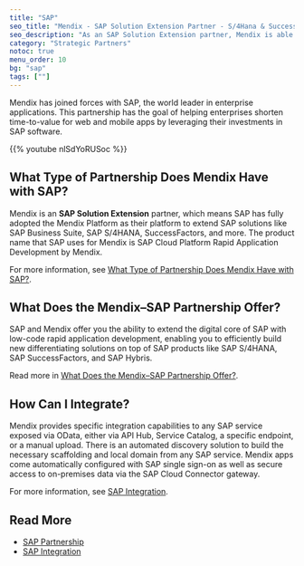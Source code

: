 ```yaml
---
title: "SAP"
seo_title: "Mendix - SAP Solution Extension Partner - S/4Hana & Success Factor"
seo_description: "As an SAP Solution Extension partner, Mendix is able to extend SAP solutions like SAP Business Suite, SAP S/4HANA, SuccessFactors & more. Visit to learn more."
category: "Strategic Partners"
notoc: true
menu_order: 10
bg: "sap"
tags: [""]
---
```


Mendix has joined forces with SAP, the world leader in enterprise applications. This partnership has the goal of helping enterprises shorten time-to-value for web and mobile apps by leveraging their investments in SAP software.

{{% youtube nlSdYoRUSoc %}}

## What Type of Partnership Does Mendix Have with SAP?

Mendix is an **SAP Solution Extension** partner, which means SAP has fully adopted the Mendix Platform as their platform to extend SAP solutions like SAP Business Suite, SAP S/4HANA, SuccessFactors, and more. The product name that SAP uses for Mendix is SAP Cloud Platform Rapid Application Development by Mendix.

For more information, see [What Type of Partnership Does Mendix Have with SAP?](sap-partnership#sap-partnership-type).

## What Does the Mendix–SAP Partnership Offer?

SAP and Mendix offer you the ability to extend the digital core of SAP with low-code rapid application development, enabling you to efficiently build new differentiating solutions on top of SAP products like SAP S/4HANA, SAP SuccessFactors, and SAP Hybris.

Read more in [What Does the Mendix–SAP Partnership Offer?](sap-partnership#sap-partnership-offer).

## How Can I Integrate?

Mendix provides specific integration capabilities to any SAP service exposed via OData, either via API Hub, Service Catalog, a specific endpoint, or a manual upload. There is an automated discovery solution to build the necessary scaffolding and local domain from any SAP service. Mendix apps come automatically configured with SAP single sign-on as well as secure access to on-premises data via the SAP Cloud Connector gateway.

For more information, see [SAP Integration](sap-integration).

## Read More

* [SAP Partnership](sap-partnership)
* [SAP Integration](sap-integration)
